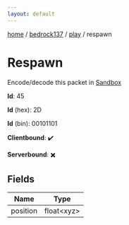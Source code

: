 ```yaml
---
layout: default
---
```


[home](/)  /  [bedrock137](/protocol/bedrock137)  /  [play](/protocol/bedrock137/play)  /  respawn

# Respawn

Encode/decode this packet in [Sandbox](../../../sandbox/bedrock137#Play.Respawn)

**Id**: 45

**Id** (hex): 2D

**Id** (bin): 00101101

**Clientbound**: ✔️

**Serverbound**: ✖️

## Fields

Name | Type
---|---
position | float&lt;xyz&gt;
